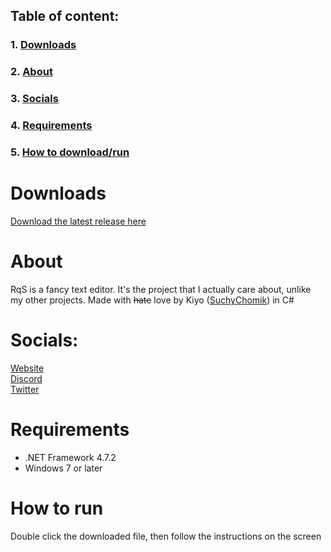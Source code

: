 ## Table of content:<br/>

### 1. [Downloads](https://github.com/SuchyChomik/RqS#downloads) <br/>

### 2. [About](https://github.com/SuchyChomik/RqS#about) <br/>

### 3. [Socials](https://github.com/SuchyChomik/RqS#Socials) <br/>

### 4. [Requirements](https://github.com/SuchyChomik/RqS#requirements)

### 5. [How to download/run](https://github.com/SuchyChomik/RqS#How-To-Run)

# Downloads

[Download the latest release here](https://github.com/SuchyChomik/RqS/releases)

# About

RqS is a fancy text editor. It's the project that I actually care about, unlike my other projects.
Made with ~~hate~~ love by Kiyo ([SuchyChomik](https://youtube.com/@NotSuchyChomik)) in C#

# Socials:
[Website](http://therqs.atwebpages.com/)  
[Discord](https://discord.gg/9NuWut9C4M)  
[Twitter](https://twitter.com/realrqs)

# Requirements

- .NET Framework 4.7.2
- Windows 7 or later

# How to run

Double click the downloaded file, then follow the instructions on the screen
